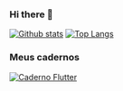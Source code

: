 ### Hi there 👋

<!--
**rsferreirawork/rsferreirawork** is a ✨ _special_ ✨ repository because its `README.md` (this file) appears on your GitHub profile.

Here are some ideas to get you started:

- 🔭 I’m currently working on ...
- 🌱 I’m currently learning ...
- 👯 I’m looking to collaborate on ...
- 🤔 I’m looking for help with ...
- 💬 Ask me about ...
- 📫 How to reach me: ...
- 😄 Pronouns: ...
- ⚡ Fun fact: ...
-->

[![Github stats](https://github-readme-stats.vercel.app/api?username=rsferreirawork&show_icons=true&layout=compact&hide_title=true&theme=merko)](https://github.com/rsferreirawork/)
[![Top Langs](https://github-readme-stats.vercel.app/api/top-langs/?username=rsferreirawork&hide_title=true&layout=compact&theme=merko)](https://github.com/rsferreirawork)


### Meus cadernos

[![Caderno Flutter](https://cdn.iconscout.com/icon/free/png-32/flutter-2038877-1720090.png)](https://github.com/rsferreirawork/caderno-flutter)
